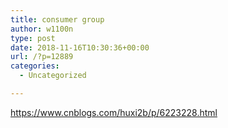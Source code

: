 ```yaml
---
title: consumer group
author: w1100n
type: post
date: 2018-11-16T10:30:36+00:00
url: /?p=12889
categories:
  - Uncategorized

---
```

https://www.cnblogs.com/huxi2b/p/6223228.html